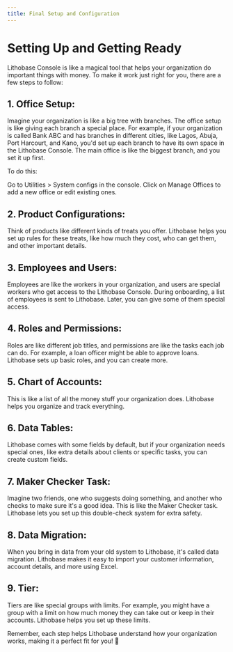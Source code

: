 ```yaml
---
title: Final Setup and Configuration
---
```


# Setting Up and Getting Ready

Lithobase Console is like a magical tool that helps your organization do important things with money. To make it work just right for you, there are a few steps to follow:

## 1. Office Setup:

Imagine your organization is like a big tree with branches. The office setup is like giving each branch a special place. For example, if your organization is called Bank ABC and has branches in different cities, like Lagos, Abuja, Port Harcourt, and Kano, you'd set up each branch to have its own space in the Lithobase Console. The main office is like the biggest branch, and you set it up first.


To do this:

Go to Utilities > System configs in the console.
Click on Manage Offices to add a new office or edit existing ones.


## 2. Product Configurations:

Think of products like different kinds of treats you offer. Lithobase helps you set up rules for these treats, like how much they cost, who can get them, and other important details.


## 3. Employees and Users:

Employees are like the workers in your organization, and users are special workers who get access to the Lithobase Console. During onboarding, a list of employees is sent to Lithobase. Later, you can give some of them special access.


## 4. Roles and Permissions:

Roles are like different job titles, and permissions are like the tasks each job can do. For example, a loan officer might be able to approve loans. Lithobase sets up basic roles, and you can create more.

## 5. Chart of Accounts:

This is like a list of all the money stuff your organization does. Lithobase helps you organize and track everything.

## 6. Data Tables:

Lithobase comes with some fields by default, but if your organization needs special ones, like extra details about clients or specific tasks, you can create custom fields.

## 7. Maker Checker Task:

Imagine two friends, one who suggests doing something, and another who checks to make sure it's a good idea. This is like the Maker Checker task. Lithobase lets you set up this double-check system for extra safety.

## 8. Data Migration:
When you bring in data from your old system to Lithobase, it's called data migration. Lithobase makes it easy to import your customer information, account details, and more using Excel.

## 9. Tier:

Tiers are like special groups with limits. For example, you might have a group with a limit on how much money they can take out or keep in their accounts. Lithobase helps you set up these limits.

Remember, each step helps Lithobase understand how your organization works, making it a perfect fit for you! 🚀